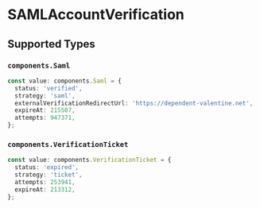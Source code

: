 # SAMLAccountVerification

## Supported Types

### `components.Saml`

```typescript
const value: components.Saml = {
  status: 'verified',
  strategy: 'saml',
  externalVerificationRedirectUrl: 'https://dependent-valentine.net',
  expireAt: 215507,
  attempts: 947371,
};
```

### `components.VerificationTicket`

```typescript
const value: components.VerificationTicket = {
  status: 'expired',
  strategy: 'ticket',
  attempts: 253941,
  expireAt: 213312,
};
```
